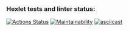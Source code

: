 ### Hexlet tests and linter status:
[![Actions Status](https://github.com/oldchap-cpu/python-project-49/actions/workflows/hexlet-check.yml/badge.svg)](https://github.com/oldchap-cpu/python-project-49/actions)
[![Maintainability](https://api.codeclimate.com/v1/badges/0ebac768fd5a6f9995e5/maintainability)](https://codeclimate.com/github/oldchap-cpu/python-project-49/maintainability)
[![asciicast](https://asciinema.org/a/tCeTODHNPi6NxiR9S3DQBm2bo.svg)](https://asciinema.org/a/tCeTODHNPi6NxiR9S3DQBm2bo)
